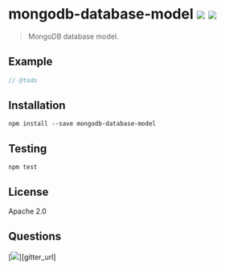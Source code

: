 # mongodb-database-model [![][npm_img]][npm_url] [![][travis_img]][travis_url]

> MongoDB database model.

## Example

```javascript
// @todo
```

## Installation

```
npm install --save mongodb-database-model
```

## Testing

```
npm test
```

## License

Apache 2.0

## Questions

[![][gitter_img]][gitter_url]

[travis_img]: https://secure.travis-ci.org/mongodb-js/database-model.svg?branch=master
[travis_url]: https://travis-ci.org/mongodb-js/database-model
[npm_img]: https://img.shields.io/npm/v/mongodb-database-model.svg
[npm_url]: https://www.npmjs.org/package/mongodb-database-model
[gitter_img]: https://badges.gitter.im/Join%20Chat.svg
